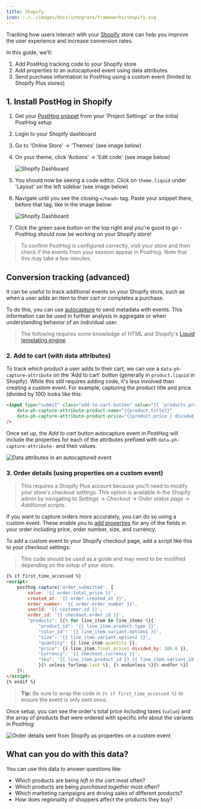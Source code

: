 ```yaml
---
title: Shopify
icon: ../../images/docs/integrate/frameworks/shopify.svg
---
```


Tracking how users interact with your [Shopify](https://www.shopify.com/) store can help you improve the user experience and increase conversion rates.

In this guide, we'll:

1. Add PostHog tracking code to your Shopify store
1. Add properties to an autocaptured event using data attributes
1. Send purchase information to PostHog using a custom event (limited to Shopify Plus stores)

## 1. Install PostHog in Shopify

1. Get your [PostHog snippet](/docs/integrate) from your 'Project Settings' or the initial PostHog setup
1. Login to your Shopify dashboard
1. Go to 'Online Store' -> 'Themes' (see image below)
1. On your theme, click 'Actions' -> 'Edit code' (see image below)

    ![Shopify Dashboard](https://res.cloudinary.com/dmukukwp6/image/upload/v1710055416/posthog.com/contents/images/tutorials/shopify/shopify-dashboard.png)

1. You should now be seeing a code editor. Click on `theme.liquid` under 'Layout' on the left sidebar (see image below)
1. Navigate until you see the closing `</head>` tag. Paste your snippet there, before that tag, like in the image below:

    ![Shopify Dashboard](https://res.cloudinary.com/dmukukwp6/image/upload/v1710055416/posthog.com/contents/images/tutorials/shopify/snippet.png)

1. Click the green save button on the top right and you're good to go - PostHog should now be working on your Shopify store!

> To confirm PostHog is configured correctly, visit your store and then check if the events from your session appear in PostHog. Note that this may take a few minutes.

## Conversion tracking (advanced)

It can be useful to track additional events on your Shopify store, such as when a user adds an item to their cart or completes a purchase.

To do this, you can use [autocapture](/docs/product-analytics/autocapture) to send metadata with events. This information can be used in further analysis in aggregate or when understanding behavior of an individual user.

> The following requires some knowledge of HTML and Shopify's [Liquid templating engine](https://shopify.dev/docs/api/liquid).

### 2. Add to cart (with data attributes)

To track _which_ product a user adds to their cart, we can use a `data-ph-capture-attribute` on the 'Add to cart' button (generally in `product.liquid` in Shopify). While this still requires adding code, it's less involved than creating a custom event.
For example, capturing the product title and price (divided by 100) looks like this:

```html
<input type="submit" class="add-to-cart-button" value="{{ 'products.product.add_to_cart' | t }}" 
    data-ph-capture-attribute-product-name="{{product.title}}" 
    data-ph-capture-attribute-product-price="{{product.price | divided_by: 100 }}"
/>
```

Once set up, the _Add to cart_ button autocapture event in PostHog will include the properties for each of the attributes prefixed with `data-ph-capture-attribute-` and their values.

![Data attributes in an autocaptured event](https://res.cloudinary.com/dmukukwp6/image/upload/v1710055416/posthog.com/contents/images/tutorials/shopify/autocapture-data-attributes.png)

### 3. Order details (using properties on a custom event)

> This requires a Shopify Plus account because you'll need to modify your store's checkout settings. This option is available in the Shopify admin by navigating to _Settings_ → _Checkout_ → _Order status page_ → _Additional scripts_.

If you want to capture orders more accurately, you can do so using a custom event. These enable you to [add properties](/docs/getting-started/send-events#sending-custom-properties-on-an-event) for any of the fields in your order including price, order number, size, and currency. 

To add a custom event to your Shopify checkout page, add a script like this to your checkout settings:

> This code should be used as a guide and may need to be modified depending on the setup of your store.

```html
{% if first_time_accessed %}
<script>
    posthog.capture('order_submitted', {
        value: '{{ order.total_price }}', 
        created_at: '{{ order.created_at }}', 
        order_number: '{{ order.order_number }}',
        userId: '{{ customer.id }}',
        order_id: '{{ checkout.order_id }}',
        "products": [{% for line_item in line_items %}{
            "product_id": '{{ line_item.product.type }}',
            "color_id": '{{ line_item.variant.option1 }}',
            "size": '{{ line_item.variant.option2 }}',
            "quantity": {{ line_item.quantity }},
            "price": {{ line_item.final_price| divided_by: 100.0 }},
            "currency": '{{ checkout.currency }}',
            "sku": '{{ line_item.product_id }}_{{ line_item.variant_id }}',
            }{% unless forloop.last %}, {% endunless %}{% endfor %}]
    });
</script>
{% endif %}
```

> **Tip:** Be sure to wrap the code in `{% if first_time_accessed %}` to ensure the event is only sent once.

Once setup, you can see the order's total price including taxes (`value`) and the array of products that were ordered with specific info about the variants in PostHog:

![Order details sent from Shopify as properties on a custom event](https://res.cloudinary.com/dmukukwp6/image/upload/v1710055416/posthog.com/contents/images/tutorials/shopify/shopify-order-details.png)

## What can you do with this data?

You can use this data to answer questions like:

- Which products are being _left in the cart_ most often?
- Which products are being _purchased together_ most often?
- Which marketing campaigns are driving sales of different products?
- How does regionality of shoppers affect the products they buy?
